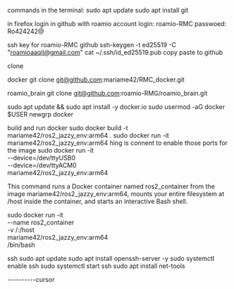 commands in the terminal:
sudo apt update 
sudo apt install git 

in firefox login in github with roamio account
login: roamio-RMC
passwoed: Ro424242@

ssh key for roamio-RMC github
ssh-keygen -t ed25519 -C "roamioaaqil@gmail.com"
cat ~/.ssh/id_ed25519.pub
copy paste to github

clone 

docker
    git clone git@github.com:mariame42/RMC_docker.git

roamio_brain
    git clone git@github.com:roamio-RMG/roamio_brain.git

<!-- inside the docker file there is install docker script run it 
    cd "path_to_RMC_docker"
    chmod +x install-docker.sh
    ./install-docker.sh
    <takes time , sorry this is life> -->
sudo apt update && sudo apt install -y docker.io
sudo usermod -aG docker $USER
newgrp docker


build and run docker
sudo docker build -t mariame42/ros2_jazzy_env:arm64 .
sudo docker run -it mariame42/ros2_jazzy_env:arm64
hing is connent to enable those ports for the image
<this when every t>
sudo docker run -it \
  --device=/dev/ttyUSB0 \
  --device=/dev/ttyACM0 \
  mariame42/ros2_jazzy_env:arm64


This command runs a Docker container named ros2_container from the image mariame42/ros2_jazzy_env:arm64, mounts your entire filesystem at /host inside the container, and starts an interactive Bash shell.

sudo docker run -it \
  --name ros2_container \
  -v /:/host \
  mariame42/ros2_jazzy_env:arm64 \
  /bin/bash



ssh <conection>
sudo apt update
sudo apt install openssh-server -y
sudo systemctl enable ssh
sudo systemctl start ssh
<if config command>
sudo apt install net-tools

----------cursor